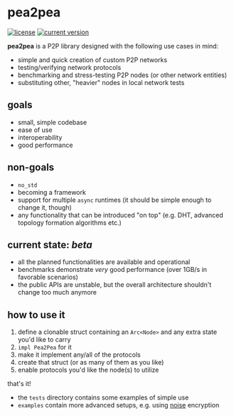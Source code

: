 # pea2pea
[![license](https://img.shields.io/badge/license-CC0-blue.svg)](https://creativecommons.org/publicdomain/zero/1.0/)
[![current version](https://img.shields.io/crates/v/pea2pea.svg)](https://crates.io/crates/pea2pea)

**pea2pea** is a P2P library designed with the following use cases in mind:
- simple and quick creation of custom P2P networks
- testing/verifying network protocols
- benchmarking and stress-testing P2P nodes (or other network entities)
- substituting other, "heavier" nodes in local network tests

## goals
- small, simple codebase
- ease of use
- interoperability
- good performance

## non-goals
- `no_std`
- becoming a framework
- support for multiple `async` runtimes (it should be simple enough to change it, though)
- any functionality that can be introduced "on top" (e.g. DHT, advanced topology formation algorithms etc.)

## current state: _beta_
- all the planned functionalities are available and operational
- benchmarks demonstrate _very_ good performance (over 1GB/s in favorable scenarios)
- the public APIs are unstable, but the overall architecture shouldn't change too much anymore

## how to use it
1. define a clonable struct containing an `Arc<Node>` and any extra state you'd like to carry
2. `impl Pea2Pea` for it
3. make it implement any/all of the protocols
4. create that struct (or as many of them as you like)
5. enable protocols you'd like the node(s) to utilize

that's it!

- the `tests` directory contains some examples of simple use
- `examples` contain more advanced setups, e.g. using [noise](https://noiseprotocol.org/noise.html) encryption
